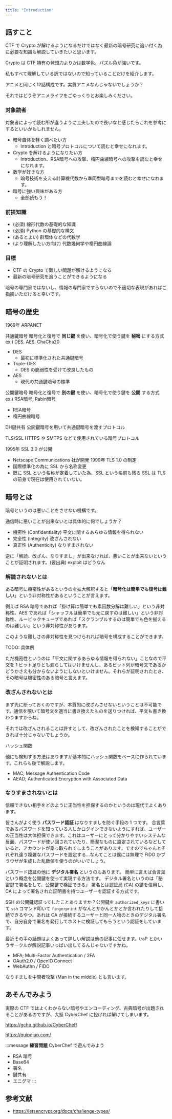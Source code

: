 ```yaml
---
title: "Introduction"
---
```


## 話すこと
CTF で Crypto が解けるようになるだけではなく最新の暗号研究に追い付く為に必要な知識も解説していきたいと思います。

Crypto は CTF 特有の発想力よりかは数学色、パズル色が強いです。

私もすべて理解している訳ではないので知っていることだけを紹介します。

アニメと同じく12話構成です。実質アニメなんじゃないでしょうか？

それではどうぞアニメライフをごゆっくりとお楽しみください。

### 対象読者
対象者によって読む所が違うように工夫したので長いなと感じたらこれを参考にするといいかもしれません。
- 暗号自体を軽く調べたい方
  - Introduction と暗号プロトコルについて読むと幸せになれます。
- Crypto を解けるようになりたい方
  - Introduction、RSA暗号への攻撃、楕円曲線暗号への攻撃を読むと幸せになれます。
- 数学が好きな方
  - 暗号技術を支える計算機代数から準同型暗号までを読むと幸せになれます。
- 暗号に強い興味がある方
  - 全部読もう！

### 前提知識
- (必須) 線形代数の基礎的な知識
- (必須) Python の基礎的な構文
- (あるとよい) 群環体などの代数学
- (より理解したい方向け) 代数幾何学や楕円曲線論

### 目標
- CTF の Crypto で難しい問題が解けるようになる
- 最新の暗号研究を追うことができるようになる

暗号の専門家ではないし、情報の専門家ですらないので不適切な表現があればご指摘いただけると幸いです。

## 暗号の歴史

1969年 ARPANET

共通鍵暗号
暗号化と復号で **同じ鍵** を使い、暗号化で使う鍵を **秘密** にする方式
ex.) DES, AES, ChaCha20

- DES
  - 最初に標準化された共通鍵暗号
- Triple-DES
  - DES の脆弱性を受けて改良したもの
- AES
  - 現代の共通鍵暗号の標準

公開鍵暗号
暗号化と復号で **別の鍵** を使い、暗号化で使う鍵を **公開** する方式
ex.) RSA暗号, Rabin暗号

- RSA暗号
- 楕円曲線暗号

DH鍵共有
公開鍵暗号を用いて共通鍵暗号を渡すプロトコル

TLS/SSL
HTTPS や SMTPS などで使用されている暗号プロトコル

1995年 SSL 3.0 が公開
- Netscape Communications 社が開発
1999年 TLS 1.0 の制定
- 国際標準化の為に SSL から名称変更
- 既に SSL という名称が定着していた為、SSL という名前も残る
SSL は TLS の前身で現在は使用されていない。

## 暗号とは

暗号というのは悪いことをさせない機構です。

通信時に悪いことが出来ないとは具体的に何でしょうか？

- 機密性 (Confidentiality)
平文に関するあらゆる情報を得られない
- 完全性 (Integrity)
改ざんされない
- 真正性 (Authenticity)
なりすまされない

逆に「解読、改ざん、なりすまし」が出来なければ、悪いことが出来ないということが証明されます。(要出典) exploit はどうなん

### 解読されないとは
ある暗号に機密性があるというのを拡大解釈すると「**暗号化は簡単でも復号は難しい**」という非対称性があるということが言えます。

例えば RSA 暗号であれば「掛け算は簡単でも素因数分解は難しい」という非対称性、AES であれば「シャッフルは簡単でも元に戻すのは難しい」という非対称性、ルービックキューブであれば「スクランブルするのは簡単でも色を揃えるのは難しい」という非対称性があります。

このような難しさの非対称性を見つけられれば暗号を構成することができます。

TODO: 具体例

ただ機密性というのは「平文に関するあらゆる情報を得られない」ことなので平文を 1 ビット足りとも漏らしてはいけませんし、あるビット列が暗号文であるかどうかさえも分からないようにしないといけません。それらが証明されたとき、その暗号は機密性のある暗号と言えます。

### 改ざんされないとは
まず先に断っておくのですが、本質的に改ざんさせないということは不可能です。通信を覗いて暗号文を適当に書き換えたものを送りつければ、平文も書き換わりますからね。

それでは改ざんされることは許すとして、改ざんされたことを検知することができれば十分じゃないでしょうか。

ハッシュ関数

他にも検知する方法はありますが基本的にハッシュ関数をベースに作られています。これらも後で解説します。

- MAC; Message Authentication Code
- AEAD; Authenticated Encryption with Associated Data

### なりすまされないとは
信頼できない相手をどのように正当性を担保するのかというのは現代でよくあります。

皆さんがよく使う **パスワード認証** はなりすましを防ぐ手段の 1 つです。
合言葉であるパスワードを知っている人しかログインできないようにすれば、ユーザーの正当性は大体担保できます。これはユーザーにとって分かりやすいシステムな反面、パスワードが使い回されていたり、簡潔なものに設定されているなどしていると、アカウントが乗っ取られてしまうことがあります。ですのでちゃんとそれぞれ違う複雑なパスワードを設定する...なんてことは僕には無理で FIDO かブラウザが生成した乱数値を使うのがいいでしょう。

パスワード認証の他に **デジタル署名** というのもあります。
簡単に言えば合言葉という概念を公開鍵を使って実現する方法です。
デジタル署名というのは「秘密鍵で署名をして、公開鍵で検証できる」
署名とは認証局 (CA) の鍵を信用し、CA によって署名された証明書を持つユーザーを認証する方式です。

SSH の公開鍵認証ってしたことありますか？公開鍵を `authorized_keys` に書いて `ssh` コマンド叩いて `fingerprint` がなんとかかんとかとか言われたりして接続できるやつ。あれは CA が接続するユーザーと同一人物のときのデジタル署名で、自分自身で署名を発行してホストに検証してもらうという認証をしています。

最近その手の話題はよくあって詳しい解説は他の記事に任せます。traP とかいうサークルが解説記事いっぱい出してるんじゃないですかね。

- MFA; Multi-Factor Authentication / 2FA
- OAuth2.0 / OpenID Connect
- WebAuthn / FIDO

なりすましを中間者攻撃 (Man in the middle) とも言います。

## あそんでみよう
実際の CTF ではよくわからない暗号やエンコーディング、古典暗号が出題されることがあるのですが、大抵 CyberChef に投げれば解けてしまいます。

https://gchq.github.io/CyberChef/

https://quipqiup.com/

:::message
**練習問題**
CyberChef で遊んでみよう
- RSA 暗号
- Base64
- 署名
- 鍵共有
- エニグマ
:::

## 参考文献
- https://letsencrypt.org/docs/challenge-types/
